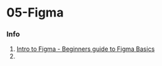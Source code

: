 # 05-Figma

### Info

1. [Intro to Figma - Beginners guide to Figma Basics](https://www.youtube.com/watch?v=jk1T0CdLxwU)
2. 
